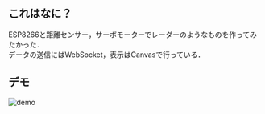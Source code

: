 ## これはなに？
ESP8266と距離センサー，サーボモーターでレーダーのようなものを作ってみたかった．  
データの送信にはWebSocket，表示はCanvasで行っている．

## デモ
![demo](./rader_demo.gif)